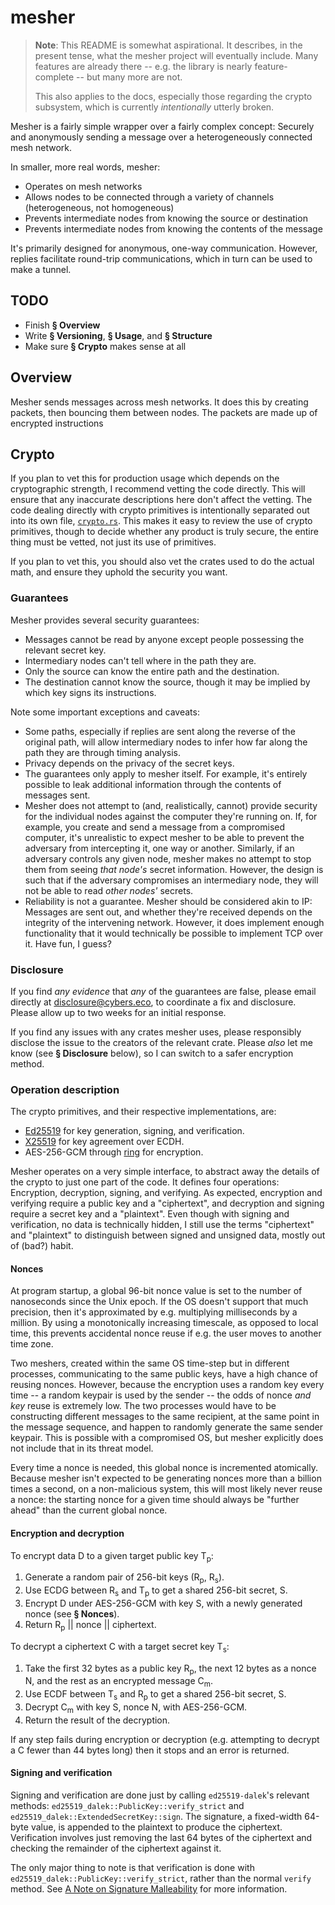 # mesher

> **Note**:
> This README is somewhat aspirational.
> It describes, in the present tense, what the mesher project will eventually include.
> Many features are already there -- e.g. the library is nearly feature-complete -- but many more are not.
> 
> This also applies to the docs, especially those regarding the crypto subsystem, which is currently *intentionally* utterly broken.

Mesher is a fairly simple wrapper over a fairly complex concept:
Securely and anonymously sending a message over a heterogeneously connected mesh network.

In smaller, more real words, mesher:

- Operates on mesh networks
- Allows nodes to be connected through a variety of channels (heterogeneous, not homogeneous)
- Prevents intermediate nodes from knowing the source or destination
- Prevents intermediate nodes from knowing the contents of the message

It's primarily designed for anonymous, one-way communication.
However, replies facilitate round-trip communications, which in turn can be used to make a tunnel.

## TODO

- Finish **§ Overview**
- Write **§ Versioning**, **§ Usage**, and **§ Structure**
- Make sure **§ Crypto** makes sense at all

## Overview

Mesher sends messages across mesh networks.
It does this by creating packets, then bouncing them between nodes.
The packets are made up of encrypted instructions

## Crypto

If you plan to vet this for production usage which depends on the cryptographic strength, I recommend vetting the code directly.
This will ensure that any inaccurate descriptions here don't affect the vetting.
The code dealing directly with crypto primitives is intentionally separated out into its own file, [`crypto.rs`](https://github.com/nic-hartley/mesher/blob/master/mesher/src/crypto.rs).
This makes it easy to review the use of crypto primitives, though to decide whether any product is truly secure, the entire thing must be vetted, not just its use of primitives.

If you plan to vet this, you should also vet the crates used to do the actual math, and ensure they uphold the security you want.

### Guarantees

Mesher provides several security guarantees:

- Messages cannot be read by anyone except people possessing the relevant secret key.
- Intermediary nodes can't tell where in the path they are.
- Only the source can know the entire path and the destination.
- The destination cannot know the source, though it may be implied by which key signs its instructions.

Note some important exceptions and caveats:

- Some paths, especially if replies are sent along the reverse of the original path, will allow intermediary nodes to infer how far along the path they are through timing analysis.
- Privacy depends on the privacy of the secret keys.
- The guarantees only apply to mesher itself.
  For example, it's entirely possible to leak additional information through the contents of messages sent.
- Mesher does not attempt to (and, realistically, cannot) provide security for the individual nodes against the computer they're running on.
  If, for example, you create and send a message from a compromised computer, it's unrealistic to expect mesher to be able to prevent the adversary from intercepting it, one way or another.
  Similarly, if an adversary controls any given node, mesher makes no attempt to stop them from seeing *that node's* secret information.
  However, the design is such that if the adversary compromises an intermediary node, they will not be able to read *other nodes'* secrets.
- Reliability is not a guarantee.
  Mesher should be considered akin to IP: Messages are sent out, and whether they're received depends on the integrity of the intervening network.
  However, it does implement enough functionality that it would technically be possible to implement TCP over it.
  Have fun, I guess?  

### Disclosure

If you find *any evidence* that *any* of the guarantees are false, please email directly at [disclosure@cybers.eco](mailto:nic@cybers.eco), to coordinate a fix and disclosure.
Please allow up to two weeks for an initial response.

If you find any issues with any crates mesher uses, please responsibly disclose the issue to the creators of the relevant crate.
Please *also* let me know (see **§ Disclosure** below), so I can switch to a safer encryption method.

### Operation description

The crypto primitives, and their respective implementations, are:

- [Ed25519](https://crates.io/crates/ed25519-dalek) for key generation, signing, and verification.
- [X25519](https://crates.io/crates/x25519-dalek) for key agreement over ECDH.
- AES-256-GCM through [ring](https://github.com/briansmith/ring) for encryption.

Mesher operates on a very simple interface, to abstract away the details of the crypto to just one part of the code.
It defines four operations: Encryption, decryption, signing, and verifying.
As expected, encryption and verifying require a public key and a "ciphertext", and decryption and signing require a secret key and a "plaintext".
Even though with signing and verification, no data is technically hidden, I still use the terms "ciphertext" and "plaintext" to distinguish between signed and unsigned data, mostly out of (bad?) habit.

#### Nonces

At program startup, a global 96-bit nonce value is set to the number of nanoseconds since the Unix epoch.
If the OS doesn't support that much precision, then it's approximated by e.g. multiplying milliseconds by a million.
By using a monotonically increasing timescale, as opposed to local time, this prevents accidental nonce reuse if e.g. the user moves to another time zone.

Two meshers, created within the same OS time-step but in different processes, communicating to the same public keys, have a high chance of reusing nonces.
However, because the encryption uses a random key every time -- a random keypair is used by the sender -- the odds of nonce *and key* reuse is extremely low.
The two processes would have to be constructing different messages to the same recipient, at the same point in the message sequence, and happen to randomly generate the same sender keypair.
This is possible with a compromised OS, but mesher explicitly does not include that in its threat model.

Every time a nonce is needed, this global nonce is incremented atomically.
Because mesher isn't expected to be generating nonces more than a billion times a second, on a non-malicious system, this will most likely never reuse a nonce: the starting nonce for a given time should always be "further ahead" than the current global nonce.

#### Encryption and decryption

To encrypt data D to a given target public key T<sub>p</sub>:

1. Generate a random pair of 256-bit keys (R<sub>p</sub>, R<sub>s</sub>).
2. Use ECDG between R<sub>s</sub> and T<sub>p</sub> to get a shared 256-bit secret, S.
3. Encrypt D under AES-256-GCM with key S, with a newly generated nonce (see **§ Nonces**).
4. Return R<sub>p</sub> || nonce || ciphertext.

To decrypt a ciphertext C with a target secret key T<sub>s</sub>:

1. Take the first 32 bytes as a public key R<sub>p</sub>, the next 12 bytes as a nonce N, and the rest as an encrypted message C<sub>m</sub>.
2. Use ECDF between T<sub>s</sub> and R<sub>p</sub> to get a shared 256-bit secret, S.
3. Decrypt C<sub>m</sub> with key S, nonce N, with AES-256-GCM.
4. Return the result of the decryption.

If any step fails during encryption or decryption (e.g. attempting to decrypt a C fewer than 44 bytes long) then it stops and an error is returned.

#### Signing and verification

Signing and verification are done just by calling `ed25519-dalek`'s relevant methods: `ed25519_dalek::PublicKey::verify_strict` and `ed25519_dalek::ExtendedSecretKey::sign`.
The signature, a fixed-width 64-byte value, is appended to the plaintext to produce the ciphertext.
Verification involves just removing the last 64 bytes of the ciphertext and checking the remainder of the ciphertext against it.

The only major thing to note is that verification is done with `ed25519_dalek::PublicKey::verify_strict`, rather than the normal `verify` method.
See [A Note on Signature Malleability](https://github.com/dalek-cryptography/ed25519-dalek#a-note-on-signature-malleability) for more information.
